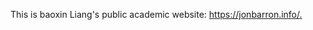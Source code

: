 This is baoxin Liang's public academic website: [https://jonbarron.info/. ](https://ixne0818.github.io/baoxin-L-s-website/)
